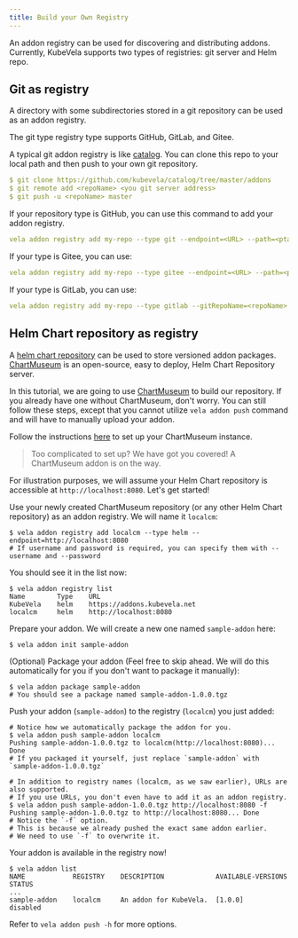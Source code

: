 ```yaml
---
title: Build your Own Registry
---
```


An addon registry can be used for discovering and distributing addons. Currently, KubeVela supports two types of registries: git server and Helm repo.

## Git as registry

A directory with some subdirectories stored in a git repository can be used as an addon registry.

The git type registry type supports GitHub, GitLab, and Gitee.

A typical git addon registry is like [catalog](https://github.com/kubevela/catalog/tree/master/addons). You can clone this repo to your local path and then push to your own git repository.

```yaml
$ git clone https://github.com/kubevela/catalog/tree/master/addons
$ git remote add <repoName> <you git server address>
$ git push -u <repoName> master
```

If your repository type is GitHub, you can use this command to add your addon registry.

```yaml
vela addon registry add my-repo --type git --endpoint=<URL> --path=<ptah> --gitToken=<git token>
```

If your type is Gitee, you can use:

```yaml
vela addon registry add my-repo --type gitee --endpoint=<URL> --path=<ptah> --gitToken=<git token>
```

If your type is GitLab, you can use:

```yaml
vela addon registry add my-repo --type gitlab --gitRepoName=<repoName> --endpoint=<URL> --path=<ptah> --gitToken=<git token>
```

## Helm Chart repository as registry

A [helm chart repository](https://helm.sh/docs/topics/chart_repository/) can be used to store versioned addon packages. [ChartMuseum](https://chartmuseum.com/) is an open-source, easy to deploy,
Helm Chart Repository server.

In this tutorial, we are going to use [ChartMuseum](https://chartmuseum.com/) to build our repository. If you already have one without ChartMuseum, don't worry. You can still follow these steps, except that you cannot utilize `vela addon push` command and will have to manually upload your addon.

Follow the instructions [here](https://chartmuseum.com/#Instructions) to set up your ChartMuseum instance. 

> Too complicated to set up? We have got you covered! A ChartMuseum addon is on the way.

For illustration purposes, we will assume your Helm Chart repository is accessible at `http://localhost:8080`. Let's get started!

Use your newly created ChartMuseum repository (or any other Helm Chart repository) as an addon registry. We will name it `localcm`:

```shell
$ vela addon registry add localcm --type helm --endpoint=http://localhost:8080 
# If username and password is required, you can specify them with --username and --password
```

You should see it in the list now:

```shell
$ vela addon registry list
Name    	Type	URL                        
KubeVela	helm	https://addons.kubevela.net
localcm 	helm	http://localhost:8080 
```

Prepare your addon. We will create a new one named `sample-addon` here:

```shell
$ vela addon init sample-addon
```

(Optional) Package your addon (Feel free to skip ahead. We will do this automatically for you if you don't want to package it manually):

```shell
$ vela addon package sample-addon
# You should see a package named sample-addon-1.0.0.tgz
```

Push your addon (`sample-addon`) to the registry (`localcm`) you just added:

```shell
# Notice how we automatically package the addon for you. 
$ vela addon push sample-addon localcm
Pushing sample-addon-1.0.0.tgz to localcm(http://localhost:8080)... Done
# If you packaged it yourself, just replace `sample-addon` with `sample-addon-1.0.0.tgz`

# In addition to registry names (localcm, as we saw earlier), URLs are also supported.
# If you use URLs, you don't even have to add it as an addon registry.
$ vela addon push sample-addon-1.0.0.tgz http://localhost:8080 -f
Pushing sample-addon-1.0.0.tgz to http://localhost:8080... Done
# Notice the `-f` option.
# This is because we already pushed the exact same addon earlier.
# We need to use `-f` to overwrite it.
```

Your addon is available in the registry now!

```shell
$ vela addon list
NAME         	REGISTRY	DESCRIPTION            	AVAILABLE-VERSIONS 	STATUS  
...
sample-addon 	localcm 	An addon for KubeVela. 	[1.0.0]            	disabled
```

Refer to `vela addon push -h` for more options.
